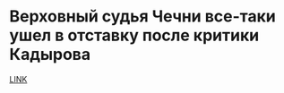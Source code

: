 # Верховный судья Чечни все-таки ушел в отставку после критики Кадырова



[LINK](https://varlamov.ru/1720779.html)